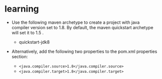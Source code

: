 # learning

* Use the following maven archetype to create a project with java compiler version set to 1.8. By default, the maven quickstart archetype will set it to 1.5 . 
	* quickstart-jdk8

* Alternatively, add the following two properties to the pom.xml properties section:
	* `<java.compiler.source>1.8</java.compiler.source>`
	* `<java.compiler.target>1.8</java.compiler.target>`
